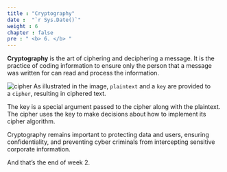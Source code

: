 ```yaml
---
title : "Cryptography"
date :  "`r Sys.Date()`" 
weight : 6 
chapter : false
pre : " <b> 6. </b> "
---
```

**Cryptography** is the art of ciphering and deciphering a message. It is the practice of coding information to ensure only the person that a message was written for can read and process the information.

![cipher](https://raw.githubusercontent.com/baobaoupcloud/cs/main/static/images/6.cryptography/cryptography1.png)
As illustrated in the image, `plaintext` and a `key` are provided to a `cipher`, resulting in ciphered text.

The key is a special argument passed to the cipher along with the plaintext. The cipher uses the key to make decisions about how to implement its cipher algorithm.

Cryptography remains important to protecting data and users, ensuring confidentiality, and preventing cyber criminals from intercepting sensitive corporate information.

And that’s the end of week 2.
